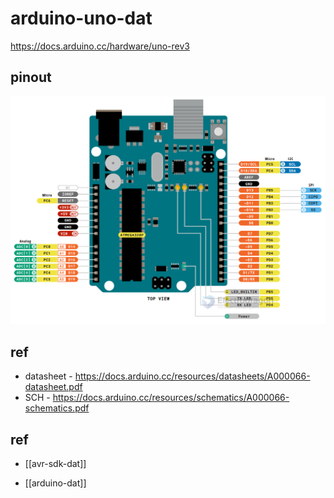 
# arduino-uno-dat

https://docs.arduino.cc/hardware/uno-rev3


## pinout 

![](2024-03-26-16-17-03.png)






## ref 

- datasheet - https://docs.arduino.cc/resources/datasheets/A000066-datasheet.pdf
- SCH - https://docs.arduino.cc/resources/schematics/A000066-schematics.pdf



## ref 

- [[avr-sdk-dat]]

- [[arduino-dat]]